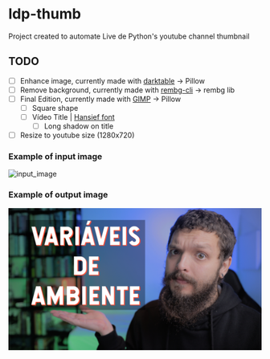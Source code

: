 # ldp-thumb

Project created to automate Live de Python's youtube channel thumbnail

## TODO

- [ ] Enhance image, currently made with [darktable](https://www.darktable.org/) -> Pillow
- [ ] Remove background, currently made with [rembg-cli]((https://pypi.org/project/rembg/)) -> rembg lib
- [ ] Final Edition, currently made with [GIMP](https://www.gimp.org/) -> Pillow
  - [ ] Square shape
  - [ ] Vídeo Title | [Hansief font](https://www.dafont.com/hansief.font)
    - [ ] Long shadow on title
- [ ] Resize to youtube size (1280x720)

### Example of input image

![input_image](./images/input.JPG)

### Example of output image

![output_image](./images/output.png)
